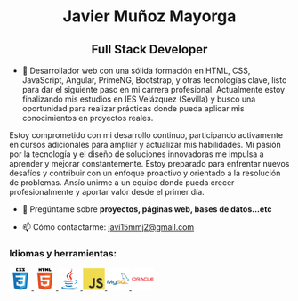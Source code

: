 <h1 align="center">Javier Muñoz Mayorga</h1>
<h2 align="center">Full Stack Developer</h2>

- 🔭 Desarrollador web con una sólida formación en HTML, CSS, JavaScript, Angular, PrimeNG, Bootstrap, y otras tecnologías clave, listo para dar el siguiente paso en mi carrera profesional. Actualmente estoy finalizando mis estudios en IES Velázquez (Sevilla) y busco una oportunidad para realizar prácticas donde pueda aplicar mis conocimientos en proyectos reales.

Estoy comprometido con mi desarrollo continuo, participando activamente en cursos adicionales para ampliar y actualizar mis habilidades. Mi pasión por la tecnología y el diseño de soluciones innovadoras me impulsa a aprender y mejorar constantemente. Estoy preparado para enfrentar nuevos desafíos y contribuir con un enfoque proactivo y orientado a la resolución de problemas. Ansío unirme a un equipo donde pueda crecer profesionalmente y aportar valor desde el primer día.

- 💬 Pregúntame sobre **proyectos, páginas web, bases de datos...etc**

- 📫 Cómo contactarme: [javi15mmj2@gmail.com](mailto:javi15mmj2@gmail.com)


<h3 align="left">Idiomas y herramientas:</h3>
<p align="left"> 
  <a href="https://www.w3schools.com/css/" target="_blank" rel="noreferrer"> <img src="https://raw.githubusercontent.com/devicons/devicon/master/icons/css3/css3-original-wordmark.svg" alt="css3" width="40" height="40"/> </a>
  <a href="https://www.w3.org/html/" target="_blank" rel="noreferrer"> <img src="https://raw.githubusercontent.com/devicons/devicon/master/icons/html5/html5-original-wordmark.svg" alt="html5" width="40" height="40"/> </a>
  <a href="https://www.java.com" target="_blank" rel="noreferrer"> <img src="https://raw.githubusercontent.com/devicons/devicon/master/icons/java/java-original.svg" alt="java" width="40" height="40"/> </a>
  <a href="https://developer.mozilla.org/en-US/docs/Web/JavaScript" target="_blank" rel="noreferrer"> <img src="https://raw.githubusercontent.com/devicons/devicon/master/icons/javascript/javascript-original.svg" alt="javascript" width="40" height="40"/> </a>
  <a href="https://www.mysql.com/" target="_blank" rel="noreferrer"> <img src="https://raw.githubusercontent.com/devicons/devicon/master/icons/mysql/mysql-original-wordmark.svg" alt ="mysql" width="40" height="40"/> </a>
  <a href="https://www.oracle.com/" target="_blank" rel="noreferrer"> <img src="https://raw.githubusercontent.com/devicons/devicon/master/icons/oracle/oracle-original.svg" alt="oracle" width="40" height="40"/> </a>
</p>

